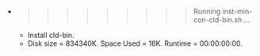 * >>>>>>>>> Running inst-min-con-cld-bin.sh ...
  * Install cld-bin.
  * Disk size = 834340K. Space Used = 16K. Runtime = 00:00:00:00.
